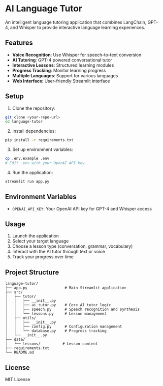 # AI Language Tutor

An intelligent language tutoring application that combines LangChain, GPT-4, and Whisper to provide interactive language learning experiences.

## Features

- **Voice Recognition**: Use Whisper for speech-to-text conversion
- **AI Tutoring**: GPT-4 powered conversational tutor
- **Interactive Lessons**: Structured learning modules
- **Progress Tracking**: Monitor learning progress
- **Multiple Languages**: Support for various languages
- **Web Interface**: User-friendly Streamlit interface

## Setup

1. Clone the repository:
```bash
git clone <your-repo-url>
cd language-tutor
```

2. Install dependencies:
```bash
pip install -r requirements.txt
```

3. Set up environment variables:
```bash
cp .env.example .env
# Edit .env with your OpenAI API key
```

4. Run the application:
```bash
streamlit run app.py
```

## Environment Variables

- `OPENAI_API_KEY`: Your OpenAI API key for GPT-4 and Whisper access

## Usage

1. Launch the application
2. Select your target language
3. Choose a lesson type (conversation, grammar, vocabulary)
4. Interact with the AI tutor through text or voice
5. Track your progress over time

## Project Structure

```
language-tutor/
├── app.py                 # Main Streamlit application
├── src/
│   ├── tutor/
│   │   ├── __init__.py
│   │   ├── ai_tutor.py    # Core AI tutor logic
│   │   ├── speech.py      # Speech recognition and synthesis
│   │   └── lessons.py     # Lesson management
│   ├── utils/
│   │   ├── __init__.py
│   │   ├── config.py      # Configuration management
│   │   └── database.py    # Progress tracking
│   └── __init__.py
├── data/
│   └── lessons/          # Lesson content
├── requirements.txt
└── README.md
```

## License

MIT License
